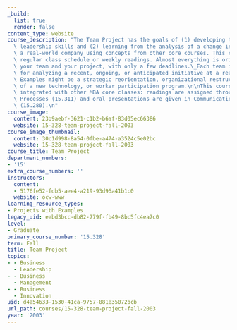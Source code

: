 ```yaml
---
_build:
  list: true
  render: false
content_type: website
course_description: "The Team Project has the goals of (1) developing teamwork and\
  \ leadership skills and (2) learning from the analysis of a change initiative in\
  \ a real-world company using concepts from other core courses. This class has no\
  \ regular class schedule or weekly readings. Almost everything is oriented around\
  \ your team and your project, with only a few deadlines.\_Each team is responsible\
  \ for analyzing a recent, ongoing, or anticipated initiative at a real company.\
  \ Examples might be a strategic reorientation, organizational restructuring, introduction\
  \ of a new technology, or worker participation program.\n\nThis course is closely\
  \ integrated with other MBA core classes: readings are assigned through Organizational\
  \ Processes (15.311) and oral presentations are given in Communication for Managers\
  \ (15.280).\n"
course_image:
  content: 23b9aebf-3621-c1b2-b6af-83d05ec66386
  website: 15-328-team-project-fall-2003
course_image_thumbnail:
  content: 30c1d998-8a54-0fbe-a474-a3524c5e02bc
  website: 15-328-team-project-fall-2003
course_title: Team Project
department_numbers:
- '15'
extra_course_numbers: ''
instructors:
  content:
  - 5176fe52-fdb5-aee4-a219-93d96a41b1c0
  website: ocw-www
learning_resource_types:
- Projects with Examples
legacy_uid: eebd3bcc-db82-779f-fb49-8bc5fc4ea7c0
level:
- Graduate
primary_course_number: '15.328'
term: Fall
title: Team Project
topics:
- - Business
  - Leadership
- - Business
  - Management
- - Business
  - Innovation
uid: d4a54633-1530-41ca-9757-881e35072bcb
url_path: courses/15-328-team-project-fall-2003
year: '2003'
---
```

